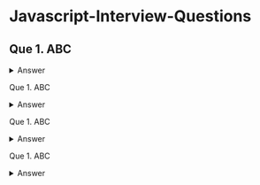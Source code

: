 # Javascript-Interview-Questions

## Que 1. ABC

<details><summary>Answer</summary>
<p>
  XYZ
</p>
</details>

Que 1. ABC

<details><summary>Answer</summary>
<p>
  XYZ
</p>
</details>


Que 1. ABC

<details><summary>Answer</summary>
<p>
  XYZ
</p>
</details>


Que 1. ABC

<details><summary>Answer</summary>
<p>
  XYZ
</p>
</details>
